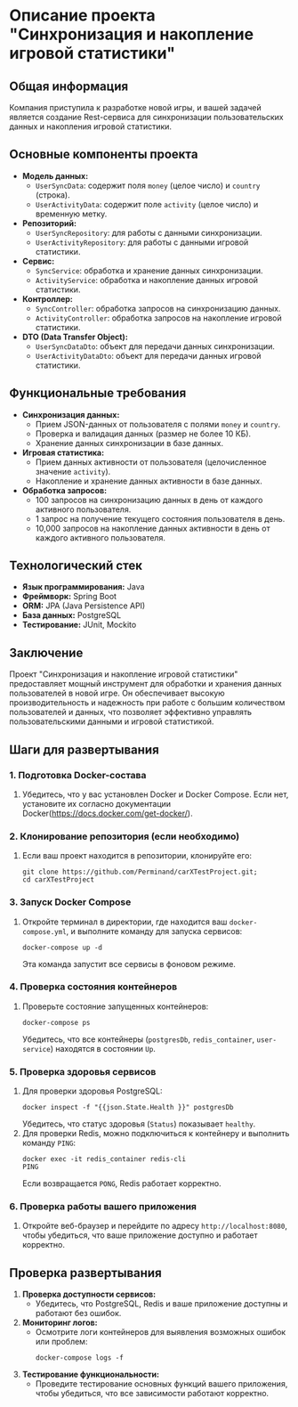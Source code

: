 <!DOCTYPE html>
<html lang="ru">
<head>
    <meta charset="UTF-8">
    <meta name="viewport" content="width=device-width, initial-scale=1.0">
    <title>Описание проекта "Синхронизация и накопление игровой статистики"</title>
</head>
<body>

<h1>Описание проекта "Синхронизация и накопление игровой статистики"</h1>

<h2>Общая информация</h2>
<p>Компания приступила к разработке новой игры, и вашей задачей является создание Rest-сервиса для синхронизации пользовательских данных и накопления игровой статистики.</p>

<h2>Основные компоненты проекта</h2>
<ul>
    <li><strong>Модель данных:</strong>
        <ul>
            <li><code>UserSyncData</code>: содержит поля <code>money</code> (целое число) и <code>country</code> (строка).</li>
            <li><code>UserActivityData</code>: содержит поле <code>activity</code> (целое число) и временную метку.</li>
        </ul>
    </li>
    <li><strong>Репозиторий:</strong>
        <ul>
            <li><code>UserSyncRepository</code>: для работы с данными синхронизации.</li>
            <li><code>UserActivityRepository</code>: для работы с данными игровой статистики.</li>
        </ul>
    </li>
    <li><strong>Сервис:</strong>
        <ul>
            <li><code>SyncService</code>: обработка и хранение данных синхронизации.</li>
            <li><code>ActivityService</code>: обработка и накопление данных игровой статистики.</li>
        </ul>
    </li>
    <li><strong>Контроллер:</strong>
        <ul>
            <li><code>SyncController</code>: обработка запросов на синхронизацию данных.</li>
            <li><code>ActivityController</code>: обработка запросов на накопление игровой статистики.</li>
        </ul>
    </li>
    <li><strong>DTO (Data Transfer Object):</strong>
        <ul>
            <li><code>UserSyncDataDto</code>: объект для передачи данных синхронизации.</li>
            <li><code>UserActivityDataDto</code>: объект для передачи данных игровой статистики.</li>
        </ul>
    </li>
</ul>

<h2>Функциональные требования</h2>
<ul>
    <li><strong>Синхронизация данных:</strong>
        <ul>
            <li>Прием JSON-данных от пользователя с полями <code>money</code> и <code>country</code>.</li>
            <li>Проверка и валидация данных (размер не более 10 КБ).</li>
            <li>Хранение данных синхронизации в базе данных.</li>
        </ul>
    </li>
    <li><strong>Игровая статистика:</strong>
        <ul>
            <li>Прием данных активности от пользователя (целочисленное значение <code>activity</code>).</li>
            <li>Накопление и хранение данных активности в базе данных.</li>
        </ul>
    </li>
    <li><strong>Обработка запросов:</strong>
        <ul>
            <li>100 запросов на синхронизацию данных в день от каждого активного пользователя.</li>
            <li>1 запрос на получение текущего состояния пользователя в день.</li>
            <li>10,000 запросов на накопление данных активности в день от каждого активного пользователя.</li>
        </ul>
    </li>
</ul>

<h2>Технологический стек</h2>
<ul>
    <li><strong>Язык программирования:</strong> Java</li>
    <li><strong>Фреймворк:</strong> Spring Boot</li>
    <li><strong>ORM:</strong> JPA (Java Persistence API)</li>
    <li><strong>База данных:</strong> PostgreSQL</li>
    <li><strong>Тестирование:</strong> JUnit, Mockito</li>
</ul>

<h2>Заключение</h2>
<p>Проект "Синхронизация и накопление игровой статистики" предоставляет мощный инструмент для обработки и хранения данных пользователей в новой игре. Он обеспечивает высокую производительность и надежность при работе с большим количеством пользователей и данных, что позволяет эффективно управлять пользовательскими данными и игровой статистикой.</p>

<!DOCTYPE html>
<html lang="ru">
<head>
    <meta charset="UTF-8">
    <meta name="viewport" content="width=device-width, initial-scale=1.0">
    <title>Развертывание и проверка Docker-решения</title>
</head>
<body>

<h2>Шаги для развертывания</h2>

<h3>1. Подготовка Docker-состава</h3>
<ol>
    <li>Убедитесь, что у вас установлен Docker и Docker Compose. Если нет, установите их согласно документации Docker(<a href="https://docs.docker.com/get-docker/" target="_blank">https://docs.docker.com/get-docker/</a>).</li>
</ol>

<h3>2. Клонирование репозитория (если необходимо)</h3>
<ol>
    <li>Если ваш проект находится в репозитории, клонируйте его:
        <pre><code>git clone https://github.com/Perminand/carXTestProject.git;
cd carXTestProject</code></pre>
    </li>
</ol>

<h3>3. Запуск Docker Compose</h3>
<ol>
    <li>Откройте терминал в директории, где находится ваш <code>docker-compose.yml</code>, и выполните команду для запуска сервисов:
        <pre><code>docker-compose up -d</code></pre>
        Эта команда запустит все сервисы в фоновом режиме.
    </li>
</ol>

<h3>4. Проверка состояния контейнеров</h3>
<ol>
    <li>Проверьте состояние запущенных контейнеров:
        <pre><code>docker-compose ps</code></pre>
        Убедитесь, что все контейнеры (<code>postgresDb</code>, <code>redis_container</code>, <code>user-service</code>) находятся в состоянии <code>Up</code>.</li>
</ol>

<h3>5. Проверка здоровья сервисов</h3>
<ol>
    <li>Для проверки здоровья PostgreSQL:
        <pre><code>docker inspect -f "{{json.State.Health }}" postgresDb</code></pre>
        Убедитесь, что статус здоровья (<code>Status</code>) показывает <code>healthy</code>.</li>
    <li>Для проверки Redis, можно подключиться к контейнеру и выполнить команду <code>PING</code>:
        <pre><code>docker exec -it redis_container redis-cli
PING</code></pre>
        Если возвращается <code>PONG</code>, Redis работает корректно.</li>
</ol>

<h3>6. Проверка работы вашего приложения</h3>
<ol>
    <li>Откройте веб-браузер и перейдите по адресу <code>http://localhost:8080</code>, чтобы убедиться, что ваше приложение доступно и работает корректно.</li>
</ol>

<h2>Проверка развертывания</h2>

<ol>
    <li><strong>Проверка доступности сервисов:</strong>
        <ul>
            <li>Убедитесь, что PostgreSQL, Redis и ваше приложение доступны и работают без ошибок.</li>
        </ul>
    </li>
    <li><strong>Мониторинг логов:</strong>
        <ul>
            <li>Осмотрите логи контейнеров для выявления возможных ошибок или проблем:
                <pre><code>docker-compose logs -f</code></pre>
            </li>
        </ul>
    </li>
    <li><strong>Тестирование функциональности:</strong>
        <ul>
            <li>Проведите тестирование основных функций вашего приложения, чтобы убедиться, что все зависимости работают корректно.</li>
        </ul>
    </li>
</ol>

</body>
</html>